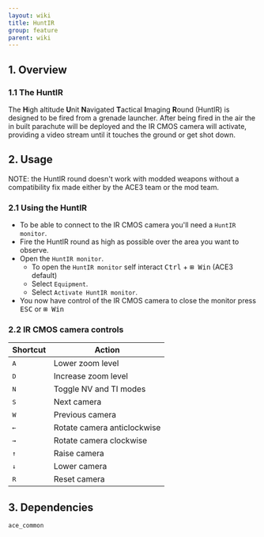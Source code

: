 ```yaml
---
layout: wiki
title: HuntIR
group: feature
parent: wiki
---
```


## 1. Overview

### 1.1 The HuntIR
The **H**igh altitude **U**nit **N**avigated **T**actical **I**maging **R**ound (HuntIR) is designed to be fired from a grenade launcher. After being fired in the air the in built parachute will be deployed and the IR CMOS camera will activate, providing a video stream until it touches the ground or get shot down.

## 2. Usage
NOTE: the HuntIR round doesn't work with modded weapons without a compatibility fix made either by the ACE3 team or the mod team.

### 2.1 Using the HuntIR
- To be able to connect to the IR CMOS camera you'll need a `HuntIR monitor`.
- Fire the HuntIR round as high as possible over the area you want to observe.
- Open the `HuntIR monitor`.
  - To open the `HuntIR monitor` self interact <kbd>Ctrl</kbd> + <kbd>⊞&nbsp;Win</kbd> (ACE3 default)
  - Select `Equipment`.
  - Select `Activate HuntIR monitor`.
- You now have control of the IR CMOS camera to close the monitor press <kbd>ESC</kbd> or <kbd>⊞&nbsp;Win</kbd>

### 2.2 IR CMOS camera controls

Shortcut | Action
------------ | -------------
<kbd>A</kbd>  | Lower zoom level
<kbd>D</kbd> | Increase zoom level
<kbd>N</kbd> | Toggle NV and TI modes
<kbd>S</kbd> | Next camera
<kbd>W</kbd> | Previous camera
<kbd>←</kbd> | Rotate camera anticlockwise
<kbd>→</kbd>|  Rotate camera clockwise
<kbd>↑</kbd> | Raise camera
<kbd>↓</kbd> | Lower camera
<kbd>R</kbd> | Reset camera

## 3. Dependencies

`ace_common`